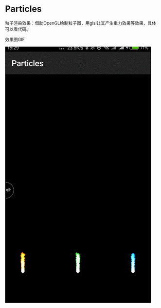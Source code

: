 # Particles
粒子渲染效果：借助OpenGL绘制粒子图，用glsl让其产生重力效果等效果，具体可以看代码。

效果图GIF

![img](image/20171201_152926.gif)